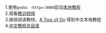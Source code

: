 1.使用```godoc -http=:8080```启动[本地教程](http://localhost:8080/)<br>
2.观看[教训视频](https://www.youtube.com/watch?v=XCsL89YtqCs)<br>
3.继续阅读教材，[A Tour of Go](https://tour.go-zh.org/welcome/3)
得到中文本地教程<br>
4.[中文教程总目录](https://tour.go-zh.org/list)



